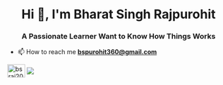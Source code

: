 <h1 align="center">Hi 👋, I'm Bharat Singh Rajpurohit</h1>
<h3 align="center">A Passionate Learner Want to Know How Things Works</h3>

- 📫 How to reach me **bspurohit360@gmail.com**

<!-- <h3 align="left">Connect with me:</h3>
<p align="left"> -->
<a href="https://linkedin.com/in/bsraj2020" target="blank"><img align="center" src="https://cliply.co/wp-content/uploads/2021/02/372102050_LINKEDIN_ICON_TRANSPARENT_1080.gif" alt="bsraj2020" height="30" width="40" /></a>
<a href="https://www.leetcode.com/bsraj2020" target="blank"><img align="center" src="https://user-images.githubusercontent.com/32040901/79929570-197c2480-8414-11ea-9358-c92a53916a7f.png" /></a>
</p>
